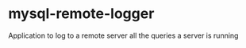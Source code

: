 mysql-remote-logger
===================

Application to log to a remote server all the queries a server is running

